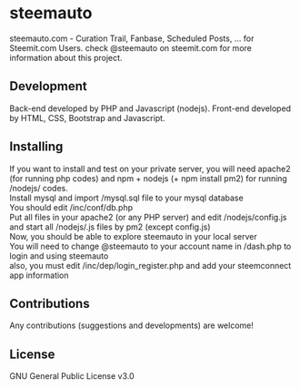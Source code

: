 # steemauto
steemauto.com - Curation Trail, Fanbase, Scheduled Posts, ... for Steemit.com Users.
check @steemauto on steemit.com for more information about this project.

## Development
Back-end developed by PHP and Javascript (nodejs).
Front-end developed by HTML, CSS, Bootstrap and Javascript.

## Installing
If you want to install and test on your private server, you will need apache2 (for running php codes)
and npm + nodejs (+ npm install pm2) for running /nodejs/ codes.  
Install mysql and import /mysql.sql file to your mysql database  
You should edit /inc/conf/db.php  
Put all files in your apache2 (or any PHP server) and edit /nodejs/config.js and start all /nodejs/.js files by pm2 (except config.js)  
Now, you should be able to explore steemauto in your local server  
You will need to change @steemauto to your account name in /dash.php to login and using steemauto  
also, you must edit /inc/dep/login_register.php and add your steemconnect app information  

## Contributions
Any contributions (suggestions and developments) are welcome!

## License
GNU General Public License v3.0
